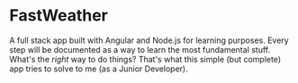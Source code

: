 # FastWeather
A full stack app built with Angular and Node.js for learning purposes. Every step will be documented as a way to learn the most fundamental stuff. What's the *right* way to do things? That's what this simple (but complete) app tries to solve to me (as a Junior Developer).

